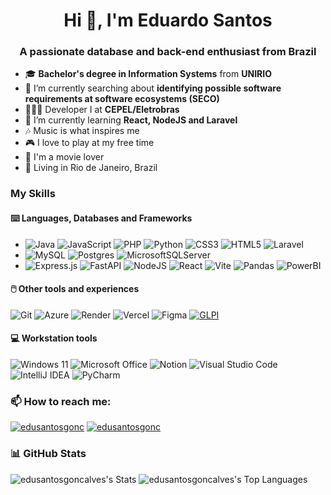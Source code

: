 <h1 align="center">Hi 👋, I'm Eduardo Santos</h1>

<h3 align="center">A passionate database and back-end enthusiast from Brazil</h3>

- 🎓 **Bachelor's degree in Information Systems** from **UNIRIO** 
- 🔭 I’m currently searching about **identifying possible software requirements at software ecosystems (SECO)**
- 🧑🏻‍💻 Developer I at **CEPEL/Eletrobras**
- 🌱 I’m currently learning **React, NodeJS and Laravel**
- 🎶 Music is what inspires me
- 🎮 I love to play at my free time
- 🎥 I'm a movie lover
- 📍 Living in Rio de Janeiro, Brazil

<h3 align="left"> My Skills </h3>

<h4 align="left"> ⌨️ Languages, Databases and Frameworks </h4>

- ![Java](https://img.shields.io/badge/java-%23ED8B00.svg?style=for-the-badge&logo=openjdk&logoColor=white) ![JavaScript](https://img.shields.io/badge/javascript-%23323330.svg?style=for-the-badge&logo=javascript&logoColor=%23F7DF1E) ![PHP](https://img.shields.io/badge/php-%23777BB4.svg?style=for-the-badge&logo=php&logoColor=white) ![Python](https://img.shields.io/badge/python-3670A0?style=for-the-badge&logo=python&logoColor=ffdd54) ![CSS3](https://img.shields.io/badge/css3-%231572B6.svg?style=for-the-badge&logo=css3&logoColor=white) ![HTML5](https://img.shields.io/badge/html5-%23E34F26.svg?style=for-the-badge&logo=html5&logoColor=white) ![Laravel](https://img.shields.io/badge/Laravel-FF2D20.svg?style=for-the-badge&logo=Laravel&logoColor=white)
- ![MySQL](https://img.shields.io/badge/mysql-%2300f.svg?style=for-the-badge&logo=mysql&logoColor=white&color=blue&labelColor=blue) ![Postgres](https://img.shields.io/badge/postgres-%23316192.svg?style=for-the-badge&logo=postgresql&logoColor=white) ![MicrosoftSQLServer](https://img.shields.io/badge/Microsoft%20SQL%20Server-CC2927?style=for-the-badge&logo=microsoft%20sql%20server&logoColor=white)
- ![Express.js](https://img.shields.io/badge/express.js-%23404d59.svg?style=for-the-badge&logo=express&logoColor=%2361DAFB) ![FastAPI](https://img.shields.io/badge/FastAPI-005571?style=for-the-badge&logo=fastapi) ![NodeJS](https://img.shields.io/badge/node.js-6DA55F?style=for-the-badge&logo=node.js&logoColor=white) ![React](https://img.shields.io/badge/react-%2320232a.svg?style=for-the-badge&logo=react&logoColor=%2361DAFB) ![Vite](https://img.shields.io/badge/vite-%23646CFF.svg?style=for-the-badge&logo=vite&logoColor=white) ![Pandas](https://img.shields.io/badge/pandas-%23150458.svg?style=for-the-badge&logo=pandas&logoColor=white) ![PowerBI](https://img.shields.io/badge/PowerBI-yellow?style=for-the-badge)

<h4 align="left"> 🖱️ Other tools and experiences </h4>

![Git](https://img.shields.io/badge/git-%23F05033.svg?style=for-the-badge&logo=git&logoColor=white) ![Azure](https://img.shields.io/badge/azure-%230072C6.svg?style=for-the-badge&logo=microsoftazure&logoColor=white) ![Render](https://img.shields.io/badge/Render-%46E3B7.svg?style=for-the-badge&logo=render&logoColor=white) ![Vercel](https://img.shields.io/badge/vercel-%23000000.svg?style=for-the-badge&logo=vercel&logoColor=white) ![Figma](https://img.shields.io/badge/figma-%23F24E1E.svg?style=for-the-badge&logo=figma&logoColor=white) [![GLPI](https://img.shields.io/badge/GLPI-blue?style=for-the-badge&link=https://glpi-project.org/pt-br/)](https://glpi-project.org/pt-br/)

<h4 align="left"> 💻 Workstation tools </h4>

![Windows 11](https://img.shields.io/badge/Windows%2011-%230079d5.svg?style=for-the-badge&logo=Windows%2011&logoColor=white) ![Microsoft Office](https://img.shields.io/badge/Microsoft_Office-D83B01?style=for-the-badge&logo=microsoft-office&logoColor=white) ![Notion](https://img.shields.io/badge/Notion-%23000000.svg?style=for-the-badge&logo=notion&logoColor=white) ![Visual Studio Code](https://img.shields.io/badge/Visual%20Studio%20Code-0078d7.svg?style=for-the-badge&logo=visual-studio-code&logoColor=white) ![IntelliJ IDEA](https://img.shields.io/badge/IntelliJIDEA-000000.svg?style=for-the-badge&logo=intellij-idea&logoColor=white&color=orange&labelColor=orange) ![PyCharm](https://img.shields.io/badge/pycharm-143?style=for-the-badge&logo=pycharm&logoColor=white&color=blue&labelColor=blue)

<h3 align="left">📫 How to reach me: </h3>
<p align="left">
  <a href="https://linkedin.com/in/edusantosgonc" target="blank"
    ><img
      src="https://img.shields.io/badge/linkedin-%230077B5.svg?style=for-the-badge&logo=linkedin&logoColor=white"
      alt="edusantosgonc"
  /></a>
  <a href="mailto:edusantosgonc@gmail.com" target="blank"
    ><img
      src="https://img.shields.io/badge/Gmail-D14836?style=for-the-badge&logo=gmail&logoColor=white"
      alt="edusantosgonc"
  /></a>
</p>

<h3 align="left"> 📊 GitHub Stats </h3>

![edusantosgoncalves's Stats](https://github-readme-stats.vercel.app/api?username=edusantosgoncalves&theme=blueberry&show_icons=true&hide_border=true&count_private=true) ![edusantosgoncalves's Top Languages](https://github-readme-stats.vercel.app/api/top-langs/?username=edusantosgoncalves&theme=blueberry&show_icons=true&hide_border=true&layout=compact)
